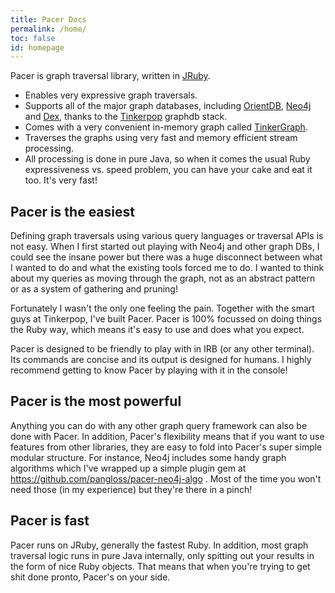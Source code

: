 ```yaml
---
title: Pacer Docs
permalink: /home/
toc: false
id: homepage
---
```


Pacer is graph traversal library, written in [JRuby](http://jruby.org/).

 * Enables very expressive graph traversals.
 * Supports all of the major graph databases, including [OrientDB](http://orientdb.com), [Neo4j](http://neo4j.org)
and [Dex](http://www.sparsity-technologies.com/dex), thanks to the
[Tinkerpop](http://tinkerpop.com) graphdb stack. 
 * Comes with a very convenient in-memory graph called [TinkerGraph](https://github.com/tinkerpop/blueprints/wiki/TinkerGraph).
 * Traverses the graphs using very fast and memory efficient stream processing. 
 * All processing is done in pure Java, so when it comes the usual Ruby expressiveness vs. speed problem, you can have your cake and eat it too. It's very fast!


## Pacer is the easiest

Defining graph traversals using various query languages or traversal APIs is not easy. When I first started out playing with Neo4j and other graph DBs, I could see the insane power but there was a huge disconnect between what I wanted to do and what the existing tools forced me to do. I wanted to think about my queries as moving through the graph, not as an abstract pattern or as a system of gathering and pruning!

Fortunately I wasn't the only one feeling the pain. Together with the smart guys at Tinkerpop, I've built Pacer. Pacer is 100% focussed on doing things the Ruby way, which means it's easy to use and does what you expect.

Pacer is designed to be friendly to play with in IRB (or any other terminal). Its commands are concise and its output is designed for humans. I highly recommend getting to know Pacer by playing with it in the console!


## Pacer is the most powerful

Anything you can do with any other graph query framework can also be done with Pacer. In addition, Pacer's flexibility means that if you want to use features from other libraries, they are easy to fold into Pacer's super simple modular structure. For instance, Neo4j includes some handy graph algorithms which I've wrapped up a simple plugin gem at https://github.com/pangloss/pacer-neo4j-algo . Most of the time you won't need those (in my experience) but they're there in a pinch!


## Pacer is fast

Pacer runs on JRuby, generally the fastest Ruby. In addition, most graph traversal logic runs in pure Java internally, only spitting out your results in the form of nice Ruby objects. That means that when you're trying to get shit done pronto, Pacer's on your side.
